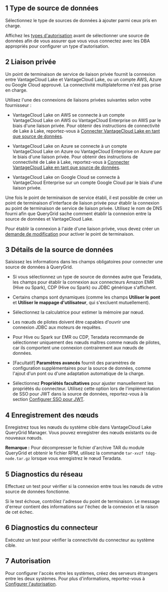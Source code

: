 1 Type de source de données
---------------------------

Sélectionnez le type de sources de données à ajouter parmi ceux pris en charge.

Affichez les [types d'autorisation](bbw1687364943833.md) avant de sélectionner une source de données afin de vous assurer que vous vous connectez avec les DBA appropriés pour configurer un type d'autorisation.

2 Liaison privée
----------------

Un point de terminaison de service de liaison privée fournit la connexion entre VantageCloud Lake et VantageCloud Lake, ou un compte AWS, Azure ou Google Cloud approuvé. La connectivité multiplateforme n'est pas prise en charge.

Utilisez l'une des connexions de liaisons privées suivantes selon votre fournisseur :

-   VantageCloud Lake on AWS se connecte à un compte VantageCloud Lake on AWS ou VantageCloud Enterprise on AWS par le biais d'une liaison privée. Pour obtenir des instructions de connectivité de Lake à Lake, reportez-vous à [Connecter VantageCloud Lake en tant que source de données](cgh1722901880213.md).

-   VantageCloud Lake on Azure se connecte à un compte VantageCloud Lake on Azure ou VantageCloud Enterprise on Azure par le biais d'une liaison privée. Pour obtenir des instructions de connectivité de Lake à Lake, reportez-vous à [Connecter VantageCloud Lake en tant que source de données](cgh1722901880213.md).

-   VantageCloud Lake on Google Cloud se connecte à VantageCloud Enterprise sur un compte Google Cloud par le biais d'une liaison privée.

Une fois le point de terminaison de service établi, il est possible de créer un point de terminaison d'interface de liaison privée pour établir la connexion au point de terminaison de service de liaison privée. Utilisez le nom de DNS fourni afin que QueryGrid sache comment établir la connexion entre la source de données et VantageCloud Lake.

Pour établir la connexion à l'aide d'une liaison privée, vous devez créer un [demande de modification](yml1671157089031.md) pour activer le point de terminaison.

3 Détails de la source de données
---------------------------------

Saisissez les informations dans les champs obligatoires pour connecter une source de données à QueryGrid.

-   Si vous sélectionnez un type de source de données autre que Teradata, les champs pour établir la connexion aux connecteurs Amazon EMR (Hive ou Spark), CDP (Hive ou Spark) ou JDBC générique s'affichent.

-   Certains champs sont dynamiques (comme les champs **Utiliser le pont** et **Utiliser le mappage d'utilisateur**, qui s'excluent mutuellement).

-   Sélectionnez la calculatrice pour estimer la mémoire par nœud.

-   Les nœuds de pilotes doivent être capables d'ouvrir une connexion JDBC aux moteurs de requêtes.

-   Pour Hive ou Spark sur EMR ou CDP, Teradata recommande de sélectionner uniquement des nœuds maîtres comme nœuds de pilotes, car ils comportent une connexion contrairement aux nœuds de données.

-   \[Facultatif\] **Paramètres avancés** fournit des paramètres de configuration supplémentaires pour la source de données, comme l'ajout d'un pont ou d'une adaptation automatique de la charge.

-   Sélectionnez **Propriétés facultatives** pour ajuster manuellement les propriétés du connecteur. Utilisez cette option lors de l'implémentation de SSO pour JWT dans la source de données, reportez-vous à la section [Configurer SSO pour JWT](esw1713987246219.md).

4 Enregistrement des nœuds
--------------------------

Enregistrez tous les nœuds du système cible dans VantageCloud Lake QueryGrid Manager. Vous pouvez enregistrer des nœuds existants ou de nouveaux nœuds.

**Remarque :** Pour décompresser le fichier d'archive TAR du module QueryGrid et obtenir le fichier RPM, utilisez la commande `tar-xvzf tdqg-node.tar.gz` lorsque vous enregistrez le nœud Teradata.

5 Diagnostics du réseau
-----------------------

Effectuez un test pour vérifier si la connexion entre tous les nœuds de votre source de données fonctionne.

Si le test échoue, contrôlez l'adresse du point de terminaison. Le message d'erreur contient des informations sur l'échec de la connexion et la raison de cet échec.

6 Diagnostics du connecteur
---------------------------

Exécutez un test pour vérifier la connectivité du connecteur au système cible.

7 Autorisation
--------------

Pour configurer l'accès entre les systèmes, créez des serveurs étrangers entre les deux systèmes. Pour plus d'informations, reportez-vous à [Configurer l'autorisation](bbw1687364943833.md).
